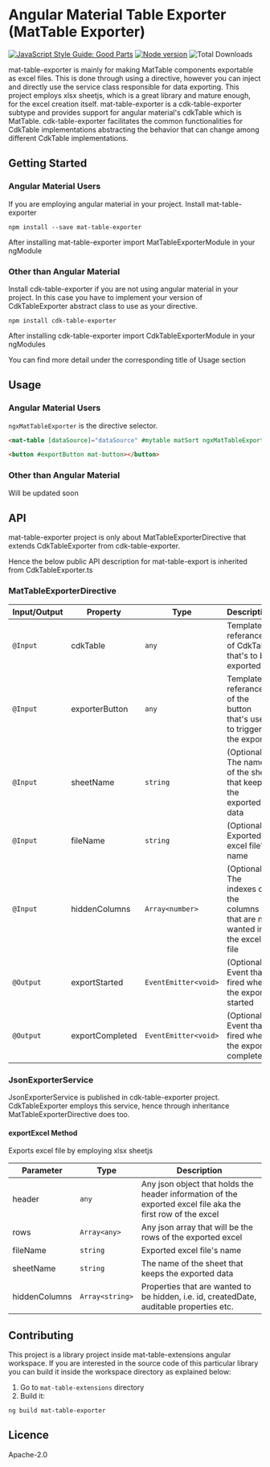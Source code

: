 # Angular Material Table Exporter (MatTable Exporter)

[![JavaScript Style Guide: Good Parts](https://img.shields.io/badge/code%20style-goodparts-brightgreen.svg?style=flat)](https://github.com/dwyl/goodparts "JavaScript The Good Parts")  [![Node version](https://img.shields.io/npm/v/mat-table-exporter.svg?style=flat)](https://www.npmjs.com/package/mat-table-exporter)  ![Total Downloads](https://img.shields.io/npm/dm/mat-table-exporter.svg)

mat-table-exporter is mainly for making MatTable components exportable as excel files. This is done through using a directive, however you can inject and directly use the service class responsible for data exporting. This project employs xlsx sheetjs, which is a great library and mature enough, for the excel creation itself.
mat-table-exporter is a cdk-table-exporter subtype and provides support for angular material's cdkTable which is MatTable.
cdk-table-exporter facilitates the common functionalities for CdkTable implementations abstracting the behavior that can change among different CdkTable implementations.

## Getting Started

### Angular Material Users

If you are employing angular material in your project. Install mat-table-exporter
```
npm install --save mat-table-exporter
```

After installing mat-table-exporter import MatTableExporterModule in your ngModule

### Other than Angular Material

Install cdk-table-exporter if you are not using angular material in your project. In this case you have to implement your version of CdkTableExporter abstract class to use as your directive.

```
npm install cdk-table-exporter
```
After installing cdk-table-exporter import CdkTableExporterModule in your ngModules

You can find more detail under the corresponding title of Usage section

## Usage
### Angular Material Users

`ngxMatTableExporter` is the directive selector.
```html
<mat-table [dataSource]="dataSource" #mytable matSort ngxMatTableExporter [cdkTable]="mytable" [exporterButton]="exportButton" sheetName="someSheetName" fileName="someFileName">
```

```html
<button #exportButton mat-button></button>
```

### Other than Angular Material

Will be updated soon

## API

mat-table-exporter project is only about MatTableExporterDirective that extends CdkTableExporter from cdk-table-exporter.

Hence the below public API description for mat-table-export is inherited from CdkTableExporter.ts

### MatTableExporterDirective

| Input/Output | Property | Type | Description |
| --- | --- | --- | --- |
| `@Input` | cdkTable | `any` | Template-referance of CdkTable that's to be exported |
| `@Input` | exporterButton | `any` | Template-referance of the button that's used to trigger the export |
| `@Input` | sheetName | `string` | (Optional) The name of the sheet that keeps the exported data  |
| `@Input` | fileName | `string` | (Optional) Exported excel file's name |
| `@Input` | hiddenColumns | `Array<number>` | (Optional) The indexes of the columns that are not wanted in the excel file |
| `@Output` | exportStarted | `EventEmitter<void>` | (Optional) Event that's fired when the export started |
| `@Output` | exportCompleted | `EventEmitter<void>` | (Optional) Event that's fired when the export completed |

### JsonExporterService

JsonExporterService is published in cdk-table-exporter project. CdkTableExporter employs this service, hence through inheritance MatTableExporterDirective does too.

#### exportExcel Method

Exports excel file by employing xlsx sheetjs

| Parameter | Type | Description |
| --- | --- | --- |
| header | `any` | Any json object that holds the header information of the exported excel file aka the first row of the excel |
| rows | `Array<any>` | Any json array that will be the rows of the exported excel | 
| fileName | `string` | Exported excel file's name | 
| sheetName | `string` | The name of the sheet that keeps the exported data | 
| hiddenColumns | `Array<string>` | Properties that are wanted to be hidden, i.e. id, createdDate, auditable properties etc. | 


## Contributing
This project is a library project inside mat-table-extensions angular workspace. If you are interested in the source code of this particular library you can build it inside the workspace directory as explained below:

1. Go to ```mat-table-extensions``` directory
2. Build it:
```
ng build mat-table-exporter
```

## Licence

Apache-2.0
